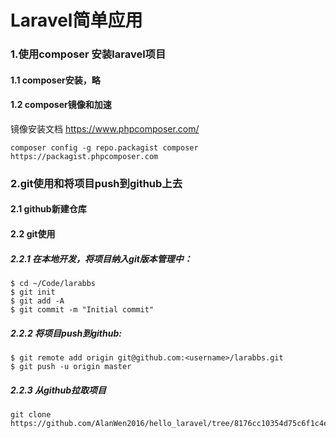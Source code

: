 # Laravel简单应用

### 1.使用composer 安装laravel项目

#### 1.1 composer安装，略

#### 1.2 composer镜像和加速
镜像安装文档
https://www.phpcomposer.com/
```
composer config -g repo.packagist composer https://packagist.phpcomposer.com
```

### 2.git使用和将项目push到github上去


#### 2.1 github新建仓库
#### 2.2 git使用

##### 2.2.1 在本地开发，将项目纳入git版本管理中：

```
$ cd ~/Code/larabbs
$ git init
$ git add -A
$ git commit -m "Initial commit"
```


##### 2.2.2 将项目push到github:

```
$ git remote add origin git@github.com:<username>/larabbs.git
$ git push -u origin master

```

##### 2.2.3 从github拉取项目

```
git clone https://github.com/AlanWen2016/hello_laravel/tree/8176cc10354d75c6f1c4e9658b0b2208ee7474f1
```


